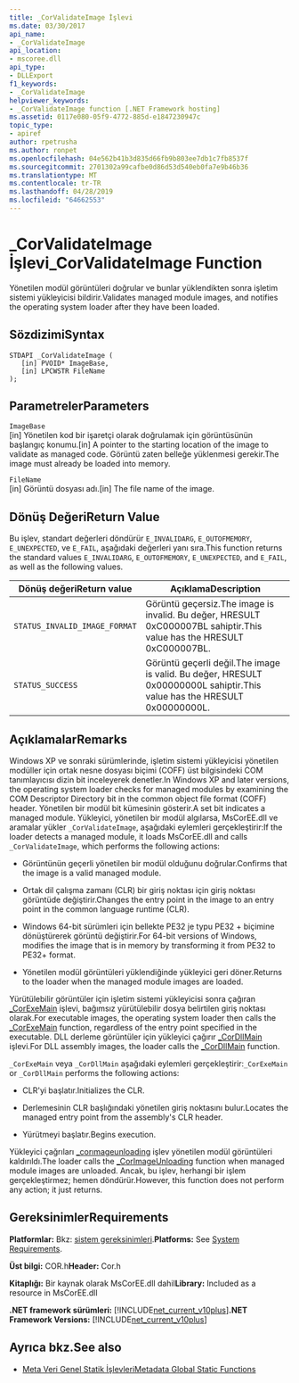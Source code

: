 ```yaml
---
title: _CorValidateImage İşlevi
ms.date: 03/30/2017
api_name:
- _CorValidateImage
api_location:
- mscoree.dll
api_type:
- DLLExport
f1_keywords:
- _CorValidateImage
helpviewer_keywords:
- _CorValidateImage function [.NET Framework hosting]
ms.assetid: 0117e080-05f9-4772-885d-e1847230947c
topic_type:
- apiref
author: rpetrusha
ms.author: ronpet
ms.openlocfilehash: 04e562b41b3d835d66fb9b803ee7db1c7fb8537f
ms.sourcegitcommit: 2701302a99cafbe0d86d53d540eb0fa7e9b46b36
ms.translationtype: MT
ms.contentlocale: tr-TR
ms.lasthandoff: 04/28/2019
ms.locfileid: "64662553"
---
```

# <a name="corvalidateimage-function"></a><span data-ttu-id="d546d-102">_CorValidateImage İşlevi</span><span class="sxs-lookup"><span data-stu-id="d546d-102">_CorValidateImage Function</span></span>
<span data-ttu-id="d546d-103">Yönetilen modül görüntüleri doğrular ve bunlar yüklendikten sonra işletim sistemi yükleyicisi bildirir.</span><span class="sxs-lookup"><span data-stu-id="d546d-103">Validates managed module images, and notifies the operating system loader after they have been loaded.</span></span>  
  
## <a name="syntax"></a><span data-ttu-id="d546d-104">Sözdizimi</span><span class="sxs-lookup"><span data-stu-id="d546d-104">Syntax</span></span>  
  
```  
STDAPI _CorValidateImage (   
   [in] PVOID* ImageBase,  
   [in] LPCWSTR FileName  
);  
```  
  
## <a name="parameters"></a><span data-ttu-id="d546d-105">Parametreler</span><span class="sxs-lookup"><span data-stu-id="d546d-105">Parameters</span></span>  
 `ImageBase`  
 <span data-ttu-id="d546d-106">[in] Yönetilen kod bir işaretçi olarak doğrulamak için görüntüsünün başlangıç konumu.</span><span class="sxs-lookup"><span data-stu-id="d546d-106">[in] A pointer to the starting location of the image to validate as managed code.</span></span> <span data-ttu-id="d546d-107">Görüntü zaten belleğe yüklenmesi gerekir.</span><span class="sxs-lookup"><span data-stu-id="d546d-107">The image must already be loaded into memory.</span></span>  
  
 `FileName`  
 <span data-ttu-id="d546d-108">[in] Görüntü dosyası adı.</span><span class="sxs-lookup"><span data-stu-id="d546d-108">[in] The file name of the image.</span></span>  
  
## <a name="return-value"></a><span data-ttu-id="d546d-109">Dönüş Değeri</span><span class="sxs-lookup"><span data-stu-id="d546d-109">Return Value</span></span>  
 <span data-ttu-id="d546d-110">Bu işlev, standart değerleri döndürür `E_INVALIDARG`, `E_OUTOFMEMORY`, `E_UNEXPECTED`, ve `E_FAIL`, aşağıdaki değerleri yanı sıra.</span><span class="sxs-lookup"><span data-stu-id="d546d-110">This function returns the standard values `E_INVALIDARG`, `E_OUTOFMEMORY`, `E_UNEXPECTED`, and `E_FAIL`, as well as the following values.</span></span>  
  
|<span data-ttu-id="d546d-111">Dönüş değeri</span><span class="sxs-lookup"><span data-stu-id="d546d-111">Return value</span></span>|<span data-ttu-id="d546d-112">Açıklama</span><span class="sxs-lookup"><span data-stu-id="d546d-112">Description</span></span>|  
|------------------|-----------------|  
|`STATUS_INVALID_IMAGE_FORMAT`|<span data-ttu-id="d546d-113">Görüntü geçersiz.</span><span class="sxs-lookup"><span data-stu-id="d546d-113">The image is invalid.</span></span> <span data-ttu-id="d546d-114">Bu değer, HRESULT 0xC000007BL sahiptir.</span><span class="sxs-lookup"><span data-stu-id="d546d-114">This value has the HRESULT 0xC000007BL.</span></span>|  
|`STATUS_SUCCESS`|<span data-ttu-id="d546d-115">Görüntü geçerli değil.</span><span class="sxs-lookup"><span data-stu-id="d546d-115">The image is valid.</span></span> <span data-ttu-id="d546d-116">Bu değer, HRESULT 0x00000000L sahiptir.</span><span class="sxs-lookup"><span data-stu-id="d546d-116">This value has the HRESULT 0x00000000L.</span></span>|  
  
## <a name="remarks"></a><span data-ttu-id="d546d-117">Açıklamalar</span><span class="sxs-lookup"><span data-stu-id="d546d-117">Remarks</span></span>  
 <span data-ttu-id="d546d-118">Windows XP ve sonraki sürümlerinde, işletim sistemi yükleyicisi yönetilen modüller için ortak nesne dosyası biçimi (COFF) üst bilgisindeki COM tanımlayıcısı dizin bit inceleyerek denetler.</span><span class="sxs-lookup"><span data-stu-id="d546d-118">In Windows XP and later versions, the operating system loader checks for managed modules by examining the COM Descriptor Directory bit in the common object file format (COFF) header.</span></span> <span data-ttu-id="d546d-119">Yönetilen bir modül bit kümesinin gösterir.</span><span class="sxs-lookup"><span data-stu-id="d546d-119">A set bit indicates a managed module.</span></span> <span data-ttu-id="d546d-120">Yükleyici, yönetilen bir modül algılarsa, MsCorEE.dll ve aramalar yükler `_CorValidateImage`, aşağıdaki eylemleri gerçekleştirir:</span><span class="sxs-lookup"><span data-stu-id="d546d-120">If the loader detects a managed module, it loads MsCorEE.dll and calls `_CorValidateImage`, which performs the following actions:</span></span>  
  
- <span data-ttu-id="d546d-121">Görüntünün geçerli yönetilen bir modül olduğunu doğrular.</span><span class="sxs-lookup"><span data-stu-id="d546d-121">Confirms that the image is a valid managed module.</span></span>  
  
- <span data-ttu-id="d546d-122">Ortak dil çalışma zamanı (CLR) bir giriş noktası için giriş noktası görüntüde değiştirir.</span><span class="sxs-lookup"><span data-stu-id="d546d-122">Changes the entry point in the image to an entry point in the common language runtime (CLR).</span></span>  
  
- <span data-ttu-id="d546d-123">Windows 64-bit sürümleri için bellekte PE32 je typu PE32 + biçimine dönüştürerek görüntü değiştirir.</span><span class="sxs-lookup"><span data-stu-id="d546d-123">For 64-bit versions of Windows, modifies the image that is in memory by transforming it from PE32 to PE32+ format.</span></span>  
  
- <span data-ttu-id="d546d-124">Yönetilen modül görüntüleri yüklendiğinde yükleyici geri döner.</span><span class="sxs-lookup"><span data-stu-id="d546d-124">Returns to the loader when the managed module images are loaded.</span></span>  
  
 <span data-ttu-id="d546d-125">Yürütülebilir görüntüler için işletim sistemi yükleyicisi sonra çağıran [_CorExeMain](../../../../docs/framework/unmanaged-api/hosting/corexemain-function.md) işlevi, bağımsız yürütülebilir dosya belirtilen giriş noktası olarak.</span><span class="sxs-lookup"><span data-stu-id="d546d-125">For executable images, the operating system loader then calls the [_CorExeMain](../../../../docs/framework/unmanaged-api/hosting/corexemain-function.md) function, regardless of the entry point specified in the executable.</span></span> <span data-ttu-id="d546d-126">DLL derleme görüntüler için yükleyici çağırır [_CorDllMain](../../../../docs/framework/unmanaged-api/hosting/cordllmain-function.md) işlevi.</span><span class="sxs-lookup"><span data-stu-id="d546d-126">For DLL assembly images, the loader calls the [_CorDllMain](../../../../docs/framework/unmanaged-api/hosting/cordllmain-function.md) function.</span></span>  
  
 <span data-ttu-id="d546d-127">`_CorExeMain` veya `_CorDllMain` aşağıdaki eylemleri gerçekleştirir:</span><span class="sxs-lookup"><span data-stu-id="d546d-127">`_CorExeMain` or `_CorDllMain` performs the following actions:</span></span>  
  
- <span data-ttu-id="d546d-128">CLR'yi başlatır.</span><span class="sxs-lookup"><span data-stu-id="d546d-128">Initializes the CLR.</span></span>  
  
- <span data-ttu-id="d546d-129">Derlemesinin CLR başlığındaki yönetilen giriş noktasını bulur.</span><span class="sxs-lookup"><span data-stu-id="d546d-129">Locates the managed entry point from the assembly's CLR header.</span></span>  
  
- <span data-ttu-id="d546d-130">Yürütmeyi başlatır.</span><span class="sxs-lookup"><span data-stu-id="d546d-130">Begins execution.</span></span>  
  
 <span data-ttu-id="d546d-131">Yükleyici çağrıları [_corımageunloading](../../../../docs/framework/unmanaged-api/hosting/corimageunloading-function.md) işlev yönetilen modül görüntüleri kaldırıldı.</span><span class="sxs-lookup"><span data-stu-id="d546d-131">The loader calls the [_CorImageUnloading](../../../../docs/framework/unmanaged-api/hosting/corimageunloading-function.md) function when managed module images are unloaded.</span></span> <span data-ttu-id="d546d-132">Ancak, bu işlev, herhangi bir işlem gerçekleştirmez; hemen döndürür.</span><span class="sxs-lookup"><span data-stu-id="d546d-132">However, this function does not perform any action; it just returns.</span></span>  
  
## <a name="requirements"></a><span data-ttu-id="d546d-133">Gereksinimler</span><span class="sxs-lookup"><span data-stu-id="d546d-133">Requirements</span></span>  
 <span data-ttu-id="d546d-134">**Platformlar:** Bkz: [sistem gereksinimleri](../../../../docs/framework/get-started/system-requirements.md).</span><span class="sxs-lookup"><span data-stu-id="d546d-134">**Platforms:** See [System Requirements](../../../../docs/framework/get-started/system-requirements.md).</span></span>  
  
 <span data-ttu-id="d546d-135">**Üst bilgi:** COR.h</span><span class="sxs-lookup"><span data-stu-id="d546d-135">**Header:** Cor.h</span></span>  
  
 <span data-ttu-id="d546d-136">**Kitaplığı:** Bir kaynak olarak MsCorEE.dll dahil</span><span class="sxs-lookup"><span data-stu-id="d546d-136">**Library:** Included as a resource in MsCorEE.dll</span></span>  
  
 <span data-ttu-id="d546d-137">**.NET framework sürümleri:** [!INCLUDE[net_current_v10plus](../../../../includes/net-current-v10plus-md.md)]</span><span class="sxs-lookup"><span data-stu-id="d546d-137">**.NET Framework Versions:** [!INCLUDE[net_current_v10plus](../../../../includes/net-current-v10plus-md.md)]</span></span>  
  
## <a name="see-also"></a><span data-ttu-id="d546d-138">Ayrıca bkz.</span><span class="sxs-lookup"><span data-stu-id="d546d-138">See also</span></span>

- [<span data-ttu-id="d546d-139">Meta Veri Genel Statik İşlevleri</span><span class="sxs-lookup"><span data-stu-id="d546d-139">Metadata Global Static Functions</span></span>](../../../../docs/framework/unmanaged-api/metadata/metadata-global-static-functions.md)
